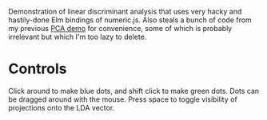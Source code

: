 Demonstration of linear discriminant analysis that uses very hacky and hastily-done Elm bindings of numeric.js. Also steals a bunch of code from my previous [PCA demo](https://github.com/mg50/pca) for convenience, some of which is probably irrelevant but which I'm too lazy to delete.

# Controls

Click around to make blue dots, and shift click to make green dots. Dots can be dragged around with the mouse. Press space to toggle visibility of projections onto the LDA vector.
